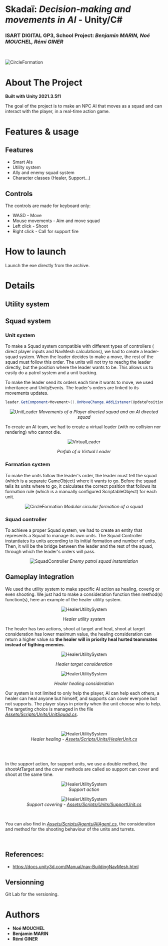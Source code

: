# Skadaï: *Decision-making and movements in AI* - **Unity/C#**
### ISART DIGITAL GP3, School Project: *Benjamin MARIN, Noé MOUCHEL, Rémi GINER*  

<br>


![CircleFormation](Annexes/TitleImage.png)

<!-- ABOUT THE PROJECT -->
# About The Project 
**Built with Unity 2021.3.5f1**

The goal of the project is to make an NPC AI that moves as a squad and can interact with the player, in a real-time action game.

# Features & usage

## Features
- Smart AIs
- Utility system
- Ally and enemy squad system
- Character classes (Healer, Support...)

## Controls
The controls are made for keyboard only:
- WASD - Move
- Mouse movements - Aim and move squad
- Left click - Shoot
- Right click - Call for support fire

# How to launch
Launch the exe directly from the archive.

# Details

## Utility system

## Squad system

### **Unit system**

To make a Squad system compatible with different types of controllers ( direct player inputs and NavMesh calculations), we had to create a leader-squad system. When the leader decides to make a move, the rest of the squad must follow this order. The units will not try to reachg the leader directly, but the position where the leader wants to be. This allows us to easily do a patrol system and a unit tracking.

To make the leader send its orders each time it wants to move, we used inheritance and UnityEvents. The leader's orders are linked to its movements updates.

```cs
leader.GetComponent<Movement>().OnMoveChange.AddListener(UpdatePositions);
```

<div style="text-align:center">

![UnitLeader](Annexes/UnitLeader.gif)
*Movements of a Player directed squad and an AI directed squad*
</div>

To create an AI team, we had to create a virtual leader (with no collision nor rendering) who cannot die.

<div style="text-align:center">

![VirtualLeader](Annexes/VirtualLeader.png)

*Prefab of a Virtual Leader*
</div>

### **Formation system**
To make the units follow the leader's order, the leader must tell the squad (which is a separate GameObject) where it wants to go. Before the squad tells its units where to go, it calculates the correct position that follows its formation rule (which is a manually configured ScriptableObject) for each unit.

<div style="text-align:center">

![CircleFormation](Annexes/CircleFormation.gif)
*Modular circular formation of a squad*
</div>

### **Squad controller**
To achieve a proper Squad system, we had to create an entity that represents a Squad to manage its own units. The Squad Controller instantiates its units according to its initial formation and number of units. Then, it will be the bridge between the leader and the rest of the squad, through which the leader's orders will pass. 

<div style="text-align:center">

![SquadController](Annexes/SquadController.gif)
*Enemy patrol squad instantiation*
</div>

## Gameplay integration
We used the utility system to make specific AI action as healing, coverig or even shooting. We just had to make a consideration function then method(s) function(s),
here an example of the healer utility system.
 

<div style="text-align:center">

![HealerUtilitySystem](Annexes/HealerutilitySystem.png)  

*Healer utility system*
</div>

The healer has two actions, shoot at target and heal, shoot at target consideration has lower maximum value, the healing consideration can return a higher value so **the healer will in priority heal hurted teammates instead of figthing enemies**.

<div style="text-align:center">

![HealerUtilitySystem](Annexes/HealerTargetConsideration.png)  

*Healer target consideration*
</div>

<div style="text-align:center">

![HealerUtilitySystem](Annexes/HealerHealConsideration.png)  

*Healer healing consideration*
</div>

Our system is not limited to only help the player, AI can help each others, a healer can heal anyone but himself, and supports can cover everyone but not supports. The player stays in priority when the unit choose who to help. The targeting choice is managed in the file *[Assets/Scripts/Units/UnitSquad.cs](./Assets/Scripts/Units/UnitSquad.cs#L80)*.  


<br>
<div style="text-align:center">

![HealerUtilitySystem](Annexes/HealerHealing.gif)  
*Healer healing - [Assets/Scripts/Units/HealerUnit.cs](./Assets/Scripts/Units/HealerUnit.cs)*
</div>

<br><br>


In the *support* action, for support units, we use a double method, the shootAtTarget and the cover methods are called so support can cover and shoot at the same time.

<div style="text-align:center">

![HealerUtilitySystem](Annexes/SupportCoverAction.png)  
*Support action*
</div>

<div style="text-align:center">

![HealerUtilitySystem](Annexes/SupportCovering.gif)  
*Support covering - [Assets/Scripts/Units/SupportUnit.cs](./Assets/Scripts/Units/SupportUnit.cs)*
</div>

<br>

You can also find in *[Assets/Scripts/Agents/AIAgent.cs](./Assets/Scripts/Agents/AIAgent.cs#L80)*, the consideration and method for the shooting behaviour of the units and turrets.

<br>


## References:
- https://docs.unity3d.com/Manual/nav-BuildingNavMesh.html


## Versionning
Git Lab for the versioning.

# Authors
* **Noé MOUCHEL**
* **Benjamin MARIN**
* **Rémi GINER**